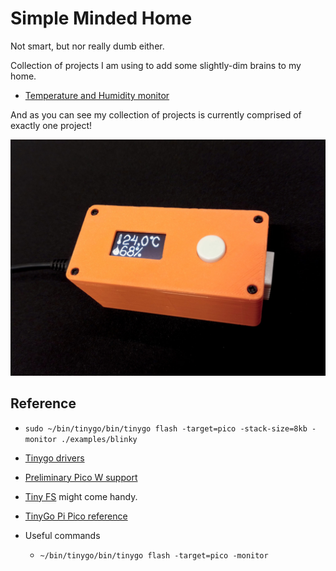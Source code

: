 # Simple Minded Home

Not smart, but nor really dumb either.

Collection of projects I am using to add some slightly-dim brains to my home.

* [Temperature and Humidity monitor](./temperature-humidity-monitor)

And as you can see my collection of projects is currently comprised of exactly
one project!

![Temperature and Humidity monitor](./temperature-humidity-monitor/case/04-working.jpg "Temperature and Humidity monitor")

## Reference

* `sudo ~/bin/tinygo/bin/tinygo flash -target=pico -stack-size=8kb -monitor ./examples/blinky`

* [Tinygo drivers](https://github.com/tinygo-org/drivers/tree/release)
* [Preliminary Pico W support](https://github.com/soypat/cyw43439)
* [Tiny FS](https://github.com/tinygo-org/tinyfs) might come handy.
* [TinyGo Pi Pico reference](https://tinygo.org/docs/reference/microcontrollers/pico/)
* Useful commands
    * `~/bin/tinygo/bin/tinygo flash -target=pico -monitor`

